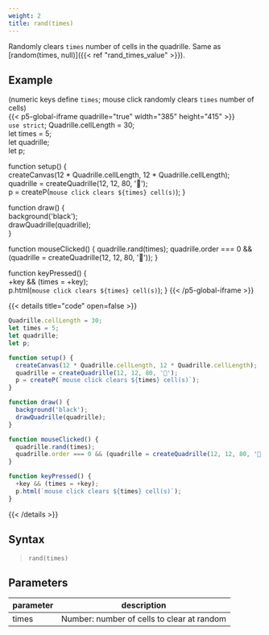```yaml
---
weight: 2
title: rand(times)  
---
```


Randomly clears `times` number of cells in the quadrille. Same as [random(times, null)]({{< ref "rand_times_value" >}}).

## Example

(numeric keys define `times`; mouse click randomly clears `times` number of cells)\
{{< p5-global-iframe quadrille="true" width="385" height="415" >}}  
`use strict`;
Quadrille.cellLength = 30;  
let times = 5;  
let quadrille;  
let p;

function setup() {  
  createCanvas(12 * Quadrille.cellLength, 12 * Quadrille.cellLength);  
  quadrille = createQuadrille(12, 12, 80, '🐛');  
  p = createP(`mouse click clears ${times} cell(s)`);
}  

function draw() {  
  background('black');  
  drawQuadrille(quadrille);  
}  

function mouseClicked() {
  quadrille.rand(times);
  quadrille.order === 0 && (quadrille = createQuadrille(12, 12, 80, '🐛'));
}  

function keyPressed() {  
  +key && (times = +key);  
  p.html(`mouse click clears ${times} cell(s)`);
}
{{< /p5-global-iframe >}}  

{{< details title="code" open=false >}}  
```js  
Quadrille.cellLength = 30;  
let times = 5;  
let quadrille;  
let p;

function setup() {  
  createCanvas(12 * Quadrille.cellLength, 12 * Quadrille.cellLength);  
  quadrille = createQuadrille(12, 12, 80, '🐛');  
  p = createP(`mouse click clears ${times} cell(s)`);
}  

function draw() {  
  background('black');  
  drawQuadrille(quadrille);  
}  

function mouseClicked() {  
  quadrille.rand(times);
  quadrille.order === 0 && (quadrille = createQuadrille(12, 12, 80, '🐛'));
}  

function keyPressed() {  
  +key && (times = +key);  
  p.html(`mouse click clears ${times} cell(s)`);
}
```  
{{< /details >}}  

## Syntax  

> `rand(times)`  

## Parameters  

| parameter | description                                |  
|-----------|--------------------------------------------|  
| times     | Number: number of cells to clear at random |
